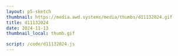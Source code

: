 ```yaml
---
layout: p5-sketch
thumbnail: https://media.awd.systems/media/thumbs/d11132024.gif
title: d11132024
date: 2024-11-13
thumbnail_local: thumb.gif

script: /code/d11132024.js
---
```

